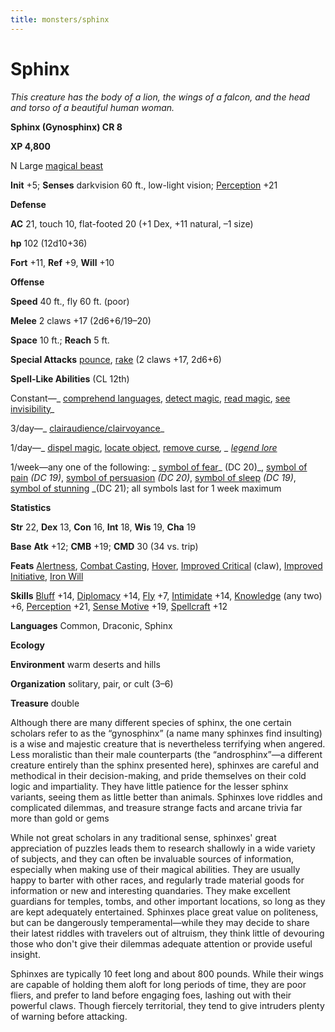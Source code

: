 ```yaml
---
title: monsters/sphinx
---
```

# Sphinx

_This creature has the body of a lion, the wings of a falcon, and the head and torso of a beautiful human woman._

**Sphinx (Gynosphinx) CR 8**

**XP 4,800**

N Large [magical beast](creatureTypes#_magical-beast)

**Init** +5; **Senses** darkvision 60 ft., low-light vision; [Perception](../skills/perception#_perception) +21

**Defense**

**AC** 21, touch 10, flat-footed 20 (+1 Dex, +11 natural, –1 size)

**hp** 102 (12d10+36)

**Fort** +11, **Ref** +9, **Will** +10

**Offense**

**Speed** 40 ft., fly 60 ft. (poor)

**Melee** 2 claws +17 (2d6+6/19–20)

**Space** 10 ft.; **Reach** 5 ft.

**Special Attacks** [pounce](universalMonsterRules#_pounce), [rake](universalMonsterRules#_rake) (2 claws +17, 2d6+6)

**Spell-Like Abilities** (CL 12th)

Constant—_ [comprehend languages](../spells/comprehendLanguages#_comprehend-languages), [detect magic](../spells/detectMagic#_detect-magic), [read magic](../spells/readMagic#_read-magic), [see invisibility](../spells/seeInvisibility#_see-invisibility)_

3/day—_ [clairaudience/clairvoyance](../spells/clairaudienceClairvoyance#_clairaudience-clairvoyance)_

1/day—_ [dispel magic](../spells/dispelMagic#_dispel-magic), [locate object](../spells/locateObject#_locate-object), [remove curse](../spells/removeCurse#_remove-curse)_, _ [legend lore](../spells/legendLore#_legend-lore)_

1/week—any one of the following: _ [symbol of fear](../spells/symbolOfFear#_symbol-of-fear)_ (DC 20)_, [symbol of pain](../spells/symbolOfPain#_symbol-of-pain) _(DC 19)_, [symbol of persuasion](../spells/symbolOfPersuasion#_symbol-of-persuasion) _(DC 20)_, [symbol of sleep](../spells/symbolOfSleep#_symbol-of-sleep) _(DC 19)_, [symbol of stunning](../spells/symbolOfStunning#_symbol-of-stunning) _(DC 21); all symbols last for 1 week maximum

**Statistics**

**Str** 22, **Dex** 13, **Con** 16, **Int** 18, **Wis** 19, **Cha** 19

**Base**  **Atk** +12; **CMB** +19; **CMD** 30 (34 vs. trip)

**Feats** [Alertness](../feats#_alertness), [Combat Casting](../feats#_combat-casting), [Hover](monsterFeats#_hover), [Improved Critical](../feats#_improved-critical) (claw), [Improved Initiative](../feats#_improved-initiative), [Iron Will](../feats#_iron-will)

**Skills** [Bluff](../skills/bluff#_bluff) +14, [Diplomacy](../skills/diplomacy#_diplomacy) +14, [Fly](../skills/fly#_fly) +7, [Intimidate](../skills/intimidate#_intimidate) +14, [Knowledge](../skills/knowledge#_knowledge) (any two) +6, [Perception](../skills/perception#_perception) +21, [Sense Motive](../skills/senseMotive#_sense-motive) +19, [Spellcraft](../skills/spellcraft#_spellcraft) +12

**Languages** Common, Draconic, Sphinx

**Ecology**

**Environment** warm deserts and hills

**Organization** solitary, pair, or cult (3–6)

**Treasure** double

Although there are many different species of sphinx, the one certain scholars refer to as the “gynosphinx” (a name many sphinxes find insulting) is a wise and majestic creature that is nevertheless terrifying when angered. Less moralistic than their male counterparts (the “androsphinx”—a different creature entirely than the sphinx presented here), sphinxes are careful and methodical in their decision-making, and pride themselves on their cold logic and impartiality. They have little patience for the lesser sphinx variants, seeing them as little better than animals. Sphinxes love riddles and complicated dilemmas, and treasure strange facts and arcane trivia far more than gold or gems

While not great scholars in any traditional sense, sphinxes' great appreciation of puzzles leads them to research shallowly in a wide variety of subjects, and they can often be invaluable sources of information, especially when making use of their magical abilities. They are usually happy to barter with other races, and regularly trade material goods for information or new and interesting quandaries. They make excellent guardians for temples, tombs, and other important locations, so long as they are kept adequately entertained. Sphinxes place great value on politeness, but can be dangerously temperamental—while they may decide to share their latest riddles with travelers out of altruism, they think little of devouring those who don't give their dilemmas adequate attention or provide useful insight.

Sphinxes are typically 10 feet long and about 800 pounds. While their wings are capable of holding them aloft for long periods of time, they are poor fliers, and prefer to land before engaging foes, lashing out with their powerful claws. Though fiercely territorial, they tend to give intruders plenty of warning before attacking.

